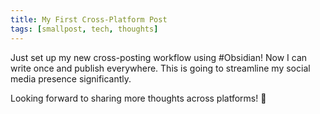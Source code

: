 ```yaml
---
title: My First Cross-Platform Post
tags: [smallpost, tech, thoughts]
---
```


Just set up my new cross-posting workflow using #Obsidian! Now I can write once and publish everywhere. This is going to streamline my social media presence significantly.

Looking forward to sharing more thoughts across platforms! 🚀 